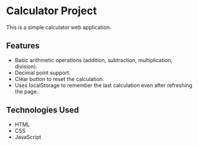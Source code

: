 # Calculator Project

This is a simple calculator web application.

## Features

- Basic arithmetic operations (addition, subtraction, multiplication, division).
- Decimal point support.
- Clear button to reset the calculation.
- Uses localStorage to remember the last calculation even after refreshing the page.

## Technologies Used

- HTML
- CSS
- JavaScript

